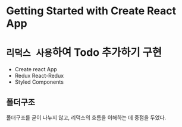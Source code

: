 # Getting Started with Create React App

# `리덕스 사용`하여 Todo 추가하기 구현

- Create react App
- Redux React-Redux
- Styled Components

## 폴더구조

폴더구조를 굳이 나누지 않고, 리덕스의 흐름을 이해하는 데 중점을 두었다.
